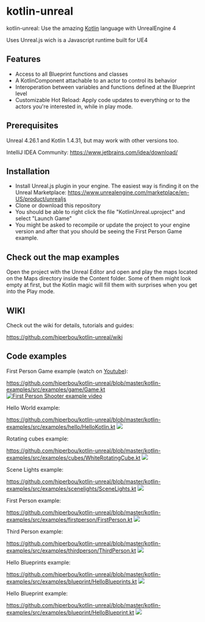 # kotlin-unreal
kotlin-unreal: Use the amazing [Kotlin](https://kotlinlang.org/) language with UnrealEngine 4

Uses Unreal.js wich is a Javascript runtime built for UE4

## Features
- Access to all Blueprint functions and classes
- A KotlinComponent attachable to an actor to control its behavior
- Interoperation between variables and functions defined at the Blueprint level
- Customizable Hot Reload: Apply code updates to everything or to the actors you're interested in, while in play mode.

## Prerequisites
Unreal 4.26.1 and Kotlin 1.4.31, but may work with other versions too.

IntelliJ IDEA Community: https://www.jetbrains.com/idea/download/

## Installation

- Install Unreal.js plugin in your engine. The easiest way is finding it on the Unreal Marketplace:
https://www.unrealengine.com/marketplace/en-US/product/unrealjs
- Clone or download this repository
- You should be able to right click the file "KotlinUnreal.uproject" and select "Launch Game"
- You might be asked to recompile or update the project to your engine version and after that you should be seeing the First Person Game example.

## Check out the map examples
Open the project with the Unreal Editor and open and play the maps located on the Maps directory inside the Content folder.
Some of them might look empty at first, but the Kotlin magic will fill them with surprises when you get into the Play mode.

## WIKI
Check out the wiki for details, tutorials and guides:

https://github.com/hiperbou/kotlin-unreal/wiki

## Code examples

First Person Game example (watch on [Youtube](https://www.youtube.com/watch?v=Pcb3cdpAFFA)):

https://github.com/hiperbou/kotlin-unreal/blob/master/kotlin-examples/src/examples/game/Game.kt
[![First Person Shooter example video](https://github.com/hiperbou/kotlin-unreal/blob/master/Screenshots/game.jpg)](https://www.youtube.com/watch?v=Pcb3cdpAFFA)

Hello World example:

https://github.com/hiperbou/kotlin-unreal/blob/master/kotlin-examples/src/examples/hello/HelloKotlin.kt
![](https://github.com/hiperbou/kotlin-unreal/blob/master/Screenshots/helloworld.jpg)

Rotating cubes example:

https://github.com/hiperbou/kotlin-unreal/blob/master/kotlin-examples/src/examples/cubes/WhiteRotatingCube.kt
![](https://github.com/hiperbou/kotlin-unreal/blob/master/Screenshots/cubes.jpg)

Scene Lights example:

https://github.com/hiperbou/kotlin-unreal/blob/master/kotlin-examples/src/examples/scenelights/SceneLights.kt
![](https://github.com/hiperbou/kotlin-unreal/blob/master/Screenshots/scenelights.jpg)

First Person example:

https://github.com/hiperbou/kotlin-unreal/blob/master/kotlin-examples/src/examples/firstperson/FirstPerson.kt
![](https://github.com/hiperbou/kotlin-unreal/blob/master/Screenshots/firstperson.jpg)

Third Person example:

https://github.com/hiperbou/kotlin-unreal/blob/master/kotlin-examples/src/examples/thirdperson/ThirdPerson.kt
![](https://github.com/hiperbou/kotlin-unreal/blob/master/Screenshots/thirdperson.jpg)

Hello Blueprints example:

https://github.com/hiperbou/kotlin-unreal/blob/master/kotlin-examples/src/examples/blueprint/HelloBlueprints.kt
![](https://github.com/hiperbou/kotlin-unreal/blob/master/Screenshots/helloblueprints.jpeg)

Hello Blueprint example:

https://github.com/hiperbou/kotlin-unreal/blob/master/kotlin-examples/src/examples/blueprint/HelloBlueprint.kt
![](https://github.com/hiperbou/kotlin-unreal/blob/master/Screenshots/helloblueprint.jpg)

